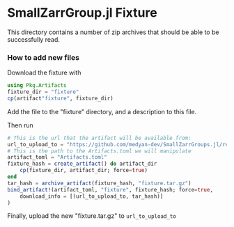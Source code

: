 # SmallZarrGroup.jl Fixture

This directory contains a number of zip archives 
that should be able to be successfully read.

### How to add new files
Download the fixture with 
```julia
using Pkg.Artifacts
fixture_dir = "fixture"
cp(artifact"fixture", fixture_dir)
```

Add the file to the "fixture" directory, and a description to this file.

Then run
```julia
# This is the url that the artifact will be available from:
url_to_upload_to = "https://github.com/medyan-dev/SmallZarrGroups.jl/releases/download/v0.6.6/fixture.tar.gz"
# This is the path to the Artifacts.toml we will manipulate
artifact_toml = "Artifacts.toml"
fixture_hash = create_artifact() do artifact_dir
    cp(fixture_dir, artifact_dir; force=true)
end
tar_hash = archive_artifact(fixture_hash, "fixture.tar.gz")
bind_artifact!(artifact_toml, "fixture", fixture_hash; force=true,
    download_info = [(url_to_upload_to, tar_hash)]
)
```

Finally, upload the new "fixture.tar.gz" to `url_to_upload_to`